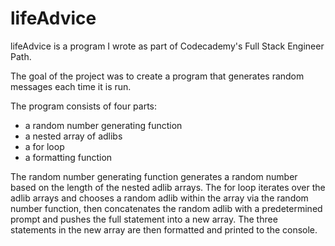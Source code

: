 # lifeAdvice

lifeAdvice is a program I wrote as part of Codecademy's Full Stack Engineer Path. 

The goal of the project was to create a program that generates random messages each time it is run. 

The program consists of four parts:
- a random number generating function
- a nested array of adlibs
- a for loop
- a formatting function

The random number generating function generates a random number based on the length of the nested adlib arrays. The for loop iterates over the adlib arrays and chooses a random adlib within the array via the random number function, then concatenates the random adlib with a predetermined prompt and pushes the full statement into a new array. The three statements in the new array are then formatted and printed to the console.  
